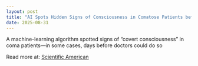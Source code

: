```yaml
---
layout: post
title: "AI Spots Hidden Signs of Consciousness in Comatose Patients before Doctors Do"
date: 2025-08-31
---
```


A machine-learning algorithm spotted signs of “covert consciousness” in coma patients—in some cases, days before doctors could do so

Read more at: [Scientific American](https://www.scientificamerican.com/article/ai-spots-hidden-signs-of-consciousness-in-comatose-patients-before-doctors/)
